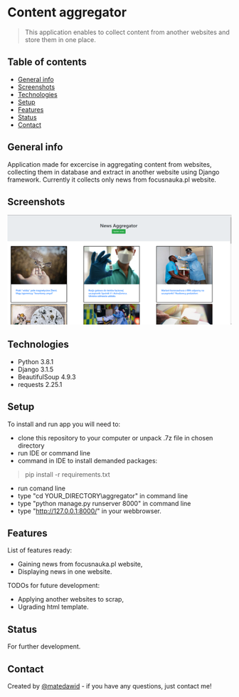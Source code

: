 # Content aggregator
> This application enables to collect content from another websites and store them in one place.

## Table of contents
* [General info](#general-info)
* [Screenshots](#screenshots)
* [Technologies](#technologies)
* [Setup](#setup)
* [Features](#features)
* [Status](#status)
* [Contact](#contact)

## General info
Application made for excercise in aggregating content from websites, collecting them in database and extract in another website using Django framework. Currently it collects only news from focusnauka.pl website.

## Screenshots

![Example screenshot](./img/1.png)

## Technologies
* Python 3.8.1
* Django 3.1.5
* BeautifulSoup 4.9.3
* requests 2.25.1
## Setup
To install and run app you will need to:
* clone this repository to your computer or unpack .7z file in chosen directory
* run IDE or command line
* command in IDE to install demanded packages:
> pip install -r requirements.txt
* run comand line
* type "cd YOUR_DIRECTORY\aggregator" in command line
* type "python manage.py runserver 8000" in command line
* type "http://127.0.0.1:8000/" in your webbrowser.

## Features
List of features ready:
* Gaining news from focusnauka.pl website,
* Displaying news in one website.

TODOs for future development:
* Applying another websites to scrap,
* Ugrading html template.
## Status
For further development.

## Contact
Created by [@matedawid](https://linkedin.com/in/matedawid) - if you have any questions, just contact me!